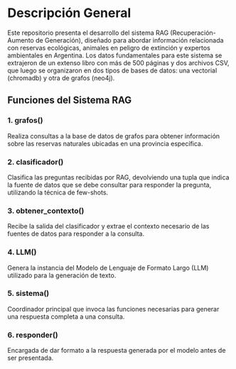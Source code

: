 # Descripción General

Este repositorio presenta el desarrollo del sistema RAG (Recuperación-Aumento de Generación), 
diseñado para abordar información relacionada con reservas ecológicas, animales en peligro de 
extinción y expertos ambientales en Argentina. Los datos fundamentales para este sistema se 
extrajeron de un extenso libro con más de 500 páginas y dos archivos CSV, que luego se 
organizaron en dos tipos de bases de datos: una vectorial (chromadb) y otra de grafos (neo4j).

## Funciones del Sistema RAG

### 1. grafos()
Realiza consultas a la base de datos de grafos para obtener información sobre las reservas naturales ubicadas en una provincia específica.

### 2. clasificador()
Clasifica las preguntas recibidas por RAG, devolviendo una tupla que indica la fuente de datos que se debe consultar para responder la pregunta, utilizando la técnica de few-shots.

### 3. obtener_contexto()
Recibe la salida del clasificador y extrae el contexto necesario de las fuentes de datos para responder a la consulta.

### 4. LLM()
Genera la instancia del Modelo de Lenguaje de Formato Largo (LLM) utilizado para la generación de texto.

### 5. sistema()
Coordinador principal que invoca las funciones necesarias para generar una respuesta completa a una consulta.

### 6. responder()
Encargada de dar formato a la respuesta generada por el modelo antes de ser presentada.

